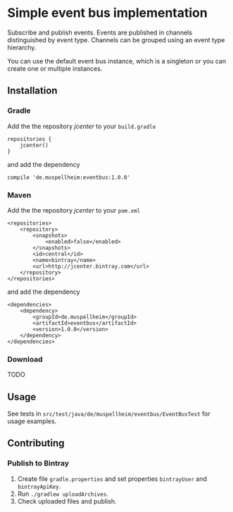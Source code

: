 Simple event bus implementation
===============================

Subscribe and publish events. Events are published in channels distinguished by
event type. Channels can be grouped using an event type hierarchy.

You can use the default event bus instance, which is a singleton or you can
create one or multiple instances.

Installation
------------

### Gradle

Add the the repository _jcenter_ to your `build.gradle`

    repositories {
        jcenter()
    }

and add the dependency

    compile 'de.muspellheim:eventbus:1.0.0'


### Maven

Add the the repository _jcenter_ to your `pom.xml`
    
    <repositories>
        <repository>
            <snapshots>
                <enabled>false</enabled>
            </snapshots>
            <id>central</id>
            <name>bintray</name>
            <url>http://jcenter.bintray.com</url>
        </repository>
    </repositories>

and add the dependency

    <dependencies>
        <dependency>
            <groupId>de.muspellheim</groupId>
            <artifactId>eventbus</artifactId>
            <version>1.0.0</version>
        </dependency>
    </dependencies>


### Download

TODO


Usage
-----

See tests in `src/test/java/de/muspellheim/eventbus/EventBusTest` for usage
examples.


Contributing
------------

### Publish to Bintray

1.  Create file `gradle.properties` and set properties `bintrayUser` and
    `bintrayApiKey`.
2.  Run `./gradlew uploadArchives`.
3.  Check uploaded files and publish.
